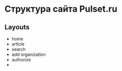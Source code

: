# Структура сайта Pulset.ru

## Layouts

* home
* article
* search
* add organization
* authorize
* 